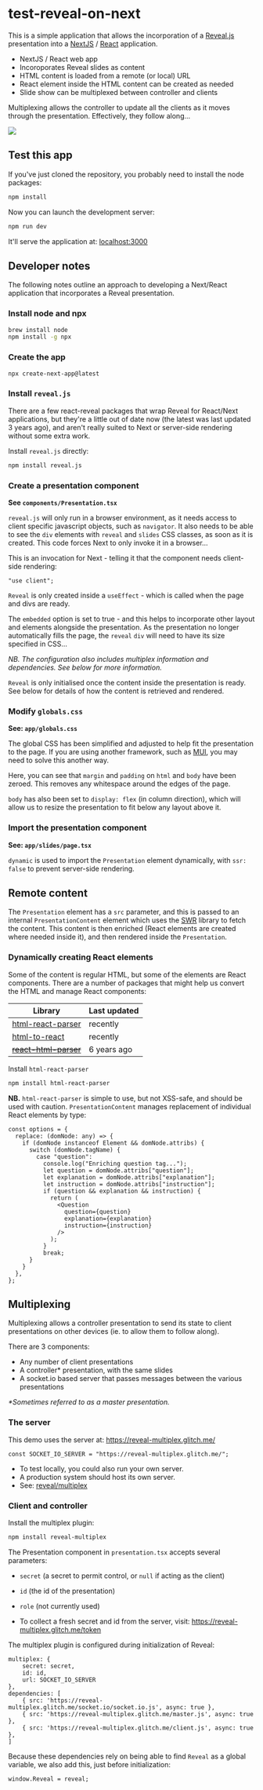 # test-reveal-on-next

This is a simple application that allows the incorporation of a [Reveal.js](https://revealjs.com/) presentation into a [NextJS](https://nextjs.org/) / [React](https://react.dev/) application.

- NextJS / React web app
- Incoroporates Reveal slides as content
- HTML content is loaded from a remote (or local) URL
- React element inside the HTML content can be created as needed
- Slide show can be multiplexed between controller and clients

Multiplexing allows the controller to update all the clients as it moves through the presentation. Effectively, they follow along...

![](docs/images/multiplexing-slides-1-and-2.gif)

## Test this app

If you've just cloned the repository, you probably need to install the node packages:

```bash
npm install
```

Now you can launch the development server:

```bash
npm run dev
```

It'll serve the application at: [localhost:3000](http://localhost:3000)

## Developer notes

The following notes outline an approach to developing a Next/React application that incorporates a Reveal presentation.

### Install node and npx

```bash
brew install node
npm install -g npx
```

### Create the app

```bash
npx create-next-app@latest
```

### Install `reveal.js`

There are a few react-reveal packages that wrap Reveal for React/Next applications, but they're a little out of date now (the latest was last updated 3 years ago), and aren't really suited to Next or server-side rendering without some extra work.

Install `reveal.js` directly:

```bash
npm install reveal.js
```

### Create a presentation component

**See `components/Presentation.tsx`**

`reveal.js` will only run in a browser environment, as it needs access to client specific javascript objects, such as `navigator`. It also needs to be able to see the `div` elements with `reveal` and `slides` CSS classes, as soon as it is created. This code forces Next to only invoke it in a browser...

This is an invocation for Next - telling it that the component needs client-side rendering:

```tsx
"use client";
```

`Reveal` is only created inside a `useEffect` - which is called when the page and divs are ready.

The `embedded` option is set to true - and this helps to incorporate other layout and elements alongside the presentation. As the presentation no longer automatically fills the page, the `reveal` `div` will need to have its size specified in CSS...

_NB. The configuration also includes multiplex information and dependencies. See below for more information._

`Reveal` is only initialised once the content inside the presentation is ready. See below for details of how the content is retrieved and rendered.

### Modify `globals.css`

**See: `app/globals.css`**

The global CSS has been simplified and adjusted to help fit the presentation to the page. If you are using another framework, such as [MUI](https://mui.com/), you may need to solve this another way.

Here, you can see that `margin` and `padding` on `html` and `body` have been zeroed. This removes any whitespace around the edges of the page.

`body` has also been set to `display: flex` (in column direction), which will allow us to resize the presentation to fit below any layout above it.

### Import the presentation component

**See: `app/slides/page.tsx`**

`dynamic` is used to import the `Presentation` element dynamically, with `ssr: false` to prevent server-side rendering.

## Remote content

The `Presentation` element has a `src` parameter, and this is passed to an internal `PresentationContent` element which uses the [SWR](https://swr.vercel.app/) library to fetch the content. This content is then enriched (React elements are created where needed inside it), and then rendered inside the `Presentation`.

### Dynamically creating React elements

Some of the content is regular HTML, but some of the elements are React components. There are a number of packages that might help us convert the HTML and manage React components:

| Library                                                                  | Last updated |
| ------------------------------------------------------------------------ | ------------ |
| [html-react-parser](https://www.npmjs.com/package/html-react-parser)     | recently     |
| [html-to-react](https://www.npmjs.com/package/html-to-react)             | recently     |
| ~~[react-html-parser](https://www.npmjs.com/package/react-html-parser)~~ | 6 years ago  |

Install `html-react-parser`

```bash
npm install html-react-parser
```

**NB.** `html-react-parser` is simple to use, but not XSS-safe, and should be used with caution. `PresentationContent` manages replacement of individual React elements by type:

```tsx
const options = {
  replace: (domNode: any) => {
    if (domNode instanceof Element && domNode.attribs) {
      switch (domNode.tagName) {
        case "question":
          console.log("Enriching question tag...");
          let question = domNode.attribs["question"];
          let explanation = domNode.attribs["explanation"];
          let instruction = domNode.attribs["instruction"];
          if (question && explanation && instruction) {
            return (
              <Question
                question={question}
                explanation={explanation}
                instruction={instruction}
              />
            );
          }
          break;
      }
    }
  },
};
```

## Multiplexing

Multiplexing allows a controller presentation to send its state to client presentations on other devices (ie. to allow them to follow along).

There are 3 components:

- Any number of client presentations
- A controller\* presentation, with the same slides
- A socket.io based server that passes messages between the various presentations

_\*Sometimes referred to as a master presentation._

### The server

This demo uses the server at: https://reveal-multiplex.glitch.me/

```tsx
const SOCKET_IO_SERVER = "https://reveal-multiplex.glitch.me/";
```

- To test locally, you could also run your own server.
- A production system should host its own server.
- See: [reveal/multiplex](https://github.com/reveal/multiplex)

### Client and controller

Install the multiplex plugin:

```bash
npm install reveal-multiplex
```

The Presentation component in `presentation.tsx` accepts several parameters:

- `secret` (a secret to permit control, or `null` if acting as the client)
- `id` (the id of the presentation)
- `role` (not currently used)

- To collect a fresh secret and id from the server, visit: https://reveal-multiplex.glitch.me/token

The multiplex plugin is configured during initialization of Reveal:

```tsx
multiplex: {
    secret: secret,
    id: id,
    url: SOCKET_IO_SERVER
},
dependencies: [
    { src: 'https://reveal-multiplex.glitch.me/socket.io/socket.io.js', async: true },
    { src: 'https://reveal-multiplex.glitch.me/master.js', async: true },
    { src: 'https://reveal-multiplex.glitch.me/client.js', async: true },
]
```

Because these dependencies rely on being able to find `Reveal` as a global variable, we also add this, just before initialization:

```tsx
window.Reveal = reveal;
```
